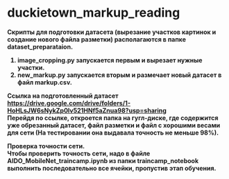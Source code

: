 # duckietown_markup_reading

<b /> Скрипты для подготовки датасета <b> (вырезание участков картинок и создание нового файла разметки) располагаются в папке dataset_preparataion.
1. image_cropping.py запускается первым и вырезает нужные участки. <br /> 
2. new_markup.py запускается вторым и размечает новый датасет в файл markup.csv. <br />

Ссылка на подготовленный датасет https://drive.google.com/drive/folders/1-HoHLsJW6sNykZp0lv521HNf5aZnua98?usp=sharing <br />
Перейдя по ссылке, откроется папка на гугл-диске, где содержится уже обрезанный датасет, файл разметки и файл с хорошими весами для сети (На тестировании она выдавала точность не меньше 98%). <br />



Проверка точности сети. <br />
Чтобы проверить точность сети, надо в файле AIDO_MobileNet_traincamp.ipynb из папки traincamp_notebook выполнить последовательно все ячейки, пропустив этап обучения.
